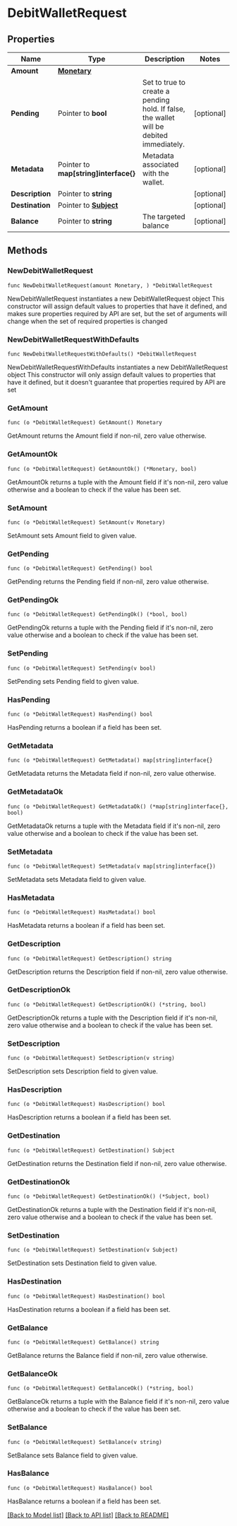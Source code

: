 # DebitWalletRequest

## Properties

Name | Type | Description | Notes
------------ | ------------- | ------------- | -------------
**Amount** | [**Monetary**](Monetary.md) |  | 
**Pending** | Pointer to **bool** | Set to true to create a pending hold. If false, the wallet will be debited immediately. | [optional] 
**Metadata** | Pointer to **map[string]interface{}** | Metadata associated with the wallet. | [optional] 
**Description** | Pointer to **string** |  | [optional] 
**Destination** | Pointer to [**Subject**](Subject.md) |  | [optional] 
**Balance** | Pointer to **string** | The targeted balance | [optional] 

## Methods

### NewDebitWalletRequest

`func NewDebitWalletRequest(amount Monetary, ) *DebitWalletRequest`

NewDebitWalletRequest instantiates a new DebitWalletRequest object
This constructor will assign default values to properties that have it defined,
and makes sure properties required by API are set, but the set of arguments
will change when the set of required properties is changed

### NewDebitWalletRequestWithDefaults

`func NewDebitWalletRequestWithDefaults() *DebitWalletRequest`

NewDebitWalletRequestWithDefaults instantiates a new DebitWalletRequest object
This constructor will only assign default values to properties that have it defined,
but it doesn't guarantee that properties required by API are set

### GetAmount

`func (o *DebitWalletRequest) GetAmount() Monetary`

GetAmount returns the Amount field if non-nil, zero value otherwise.

### GetAmountOk

`func (o *DebitWalletRequest) GetAmountOk() (*Monetary, bool)`

GetAmountOk returns a tuple with the Amount field if it's non-nil, zero value otherwise
and a boolean to check if the value has been set.

### SetAmount

`func (o *DebitWalletRequest) SetAmount(v Monetary)`

SetAmount sets Amount field to given value.


### GetPending

`func (o *DebitWalletRequest) GetPending() bool`

GetPending returns the Pending field if non-nil, zero value otherwise.

### GetPendingOk

`func (o *DebitWalletRequest) GetPendingOk() (*bool, bool)`

GetPendingOk returns a tuple with the Pending field if it's non-nil, zero value otherwise
and a boolean to check if the value has been set.

### SetPending

`func (o *DebitWalletRequest) SetPending(v bool)`

SetPending sets Pending field to given value.

### HasPending

`func (o *DebitWalletRequest) HasPending() bool`

HasPending returns a boolean if a field has been set.

### GetMetadata

`func (o *DebitWalletRequest) GetMetadata() map[string]interface{}`

GetMetadata returns the Metadata field if non-nil, zero value otherwise.

### GetMetadataOk

`func (o *DebitWalletRequest) GetMetadataOk() (*map[string]interface{}, bool)`

GetMetadataOk returns a tuple with the Metadata field if it's non-nil, zero value otherwise
and a boolean to check if the value has been set.

### SetMetadata

`func (o *DebitWalletRequest) SetMetadata(v map[string]interface{})`

SetMetadata sets Metadata field to given value.

### HasMetadata

`func (o *DebitWalletRequest) HasMetadata() bool`

HasMetadata returns a boolean if a field has been set.

### GetDescription

`func (o *DebitWalletRequest) GetDescription() string`

GetDescription returns the Description field if non-nil, zero value otherwise.

### GetDescriptionOk

`func (o *DebitWalletRequest) GetDescriptionOk() (*string, bool)`

GetDescriptionOk returns a tuple with the Description field if it's non-nil, zero value otherwise
and a boolean to check if the value has been set.

### SetDescription

`func (o *DebitWalletRequest) SetDescription(v string)`

SetDescription sets Description field to given value.

### HasDescription

`func (o *DebitWalletRequest) HasDescription() bool`

HasDescription returns a boolean if a field has been set.

### GetDestination

`func (o *DebitWalletRequest) GetDestination() Subject`

GetDestination returns the Destination field if non-nil, zero value otherwise.

### GetDestinationOk

`func (o *DebitWalletRequest) GetDestinationOk() (*Subject, bool)`

GetDestinationOk returns a tuple with the Destination field if it's non-nil, zero value otherwise
and a boolean to check if the value has been set.

### SetDestination

`func (o *DebitWalletRequest) SetDestination(v Subject)`

SetDestination sets Destination field to given value.

### HasDestination

`func (o *DebitWalletRequest) HasDestination() bool`

HasDestination returns a boolean if a field has been set.

### GetBalance

`func (o *DebitWalletRequest) GetBalance() string`

GetBalance returns the Balance field if non-nil, zero value otherwise.

### GetBalanceOk

`func (o *DebitWalletRequest) GetBalanceOk() (*string, bool)`

GetBalanceOk returns a tuple with the Balance field if it's non-nil, zero value otherwise
and a boolean to check if the value has been set.

### SetBalance

`func (o *DebitWalletRequest) SetBalance(v string)`

SetBalance sets Balance field to given value.

### HasBalance

`func (o *DebitWalletRequest) HasBalance() bool`

HasBalance returns a boolean if a field has been set.


[[Back to Model list]](../README.md#documentation-for-models) [[Back to API list]](../README.md#documentation-for-api-endpoints) [[Back to README]](../README.md)


